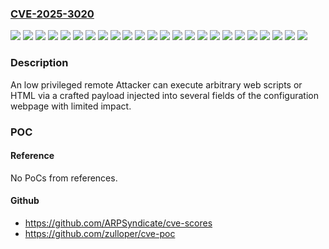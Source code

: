 ### [CVE-2025-3020](https://cve.mitre.org/cgi-bin/cvename.cgi?name=CVE-2025-3020)
![](https://img.shields.io/static/v1?label=Product&message=ERP-Gateway%2012x%20Digital%20Input%2C%206x%20Digital%20Relais&color=blue)
![](https://img.shields.io/static/v1?label=Product&message=ERP-Gateway%202x%20Digital%20Input%2C%202x%20Digital%20Output&color=blue)
![](https://img.shields.io/static/v1?label=Product&message=ERP-Gateway%202x%20Digital%20PoE&color=blue)
![](https://img.shields.io/static/v1?label=Product&message=Web-Alarm%206x6%20DigitalWeb-Alarm%206x6%20Digital&color=blue)
![](https://img.shields.io/static/v1?label=Product&message=Web-Count%206x%20Digital&color=blue)
![](https://img.shields.io/static/v1?label=Product&message=Web-Graph%20Air%20Quality&color=blue)
![](https://img.shields.io/static/v1?label=Product&message=Web-IO%2012x%20Digital%20Input%2C%206x%20Digital%20Relais&color=blue)
![](https://img.shields.io/static/v1?label=Product&message=Web-IO%20Analog-In%2FOut%202x%200%2F4..20mA%20PoE&color=blue)
![](https://img.shields.io/static/v1?label=Product&message=Web-IO%20Digital%2012xIn%2C%2012xOut%2C%201xRS232&color=blue)
![](https://img.shields.io/static/v1?label=Product&message=Web-IO%20Digital%2012xIn%2C%2012xOut&color=blue)
![](https://img.shields.io/static/v1?label=Product&message=Web-IO%20Digital%202xIn%2C%202xOut&color=blue)
![](https://img.shields.io/static/v1?label=Product&message=Web-IO%20Digital%20Logger%206xIn%2C%206xOut&color=blue)
![](https://img.shields.io/static/v1?label=Product&message=Web-Thermo-Hygrobarograph&color=blue)
![](https://img.shields.io/static/v1?label=Product&message=Web-Thermo-Hygrograph&color=blue)
![](https://img.shields.io/static/v1?label=Product&message=Web-Thermograph%202x&color=blue)
![](https://img.shields.io/static/v1?label=Product&message=Web-Thermograph%208x&color=blue)
![](https://img.shields.io/static/v1?label=Product&message=Web-Thermograph%20NTC%20PoE&color=blue)
![](https://img.shields.io/static/v1?label=Product&message=Web-Thermograph%20NTC&color=blue)
![](https://img.shields.io/static/v1?label=Product&message=Web-Thermograph%20Pt100%20%2F%20Pt1000%20PoE&color=blue)
![](https://img.shields.io/static/v1?label=Product&message=Web-Thermograph%20Pt100%20%2F%20Pt1000&color=blue)
![](https://img.shields.io/static/v1?label=Product&message=Web-Thermograph%20Relais&color=blue)
![](https://img.shields.io/static/v1?label=Version&message=0%20&color=brightgreen)
![](https://img.shields.io/static/v1?label=Version&message=all%20&color=brightgreen)
![](https://img.shields.io/static/v1?label=Vulnerability&message=CWE-79%20Improper%20Neutralization%20of%20Input%20During%20Web%20Page%20Generation%20('Cross-site%20Scripting')&color=brightgreen)

### Description

An low privileged remote Attacker can execute arbitrary web scripts or HTML via a crafted payload injected into several fields of the configuration webpage with limited impact.

### POC

#### Reference
No PoCs from references.

#### Github
- https://github.com/ARPSyndicate/cve-scores
- https://github.com/zulloper/cve-poc

